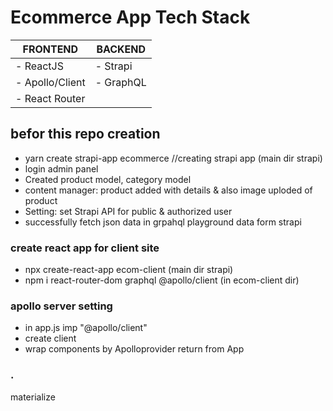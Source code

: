# Ecommerce App Tech Stack
| FRONTEND       | BACKEND   |
|----------------|-----------|
| - ReactJS      | - Strapi  |
| - Apollo/Client| - GraphQL |
| - React Router |           |


## befor this repo creation
- yarn create strapi-app ecommerce //creating strapi app (main dir strapi)
- login admin panel
- Created product model, category model
- content manager: product added with details & also image uploded of product
- Setting: set Strapi API for public & authorized user
- successfully fetch json data in grpahql playground data form strapi

### create react app for client site
- npx create-react-app ecom-client (main dir strapi)
- npm i react-router-dom graphql @apollo/client (in ecom-client dir)



### apollo server setting
- in app.js imp "@apollo/client"
- create client
- wrap components by Apolloprovider return from App

### .
materialize